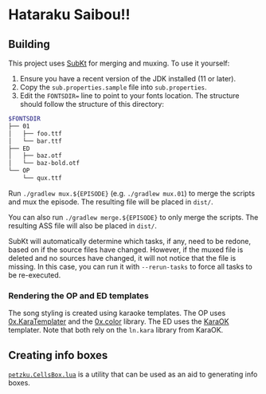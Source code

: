 # Hataraku Saibou!!

## Building

This project uses [SubKt](https://github.com/Myaamori/SubKt) for merging and muxing. To use it yourself:

1. Ensure you have a recent version of the JDK installed (11 or later).
2. Copy the `sub.properties.sample` file into `sub.properties`.
3. Edit the `FONTSDIR=` line to point to your fonts location. The structure should follow the structure of this directory:

```bash
$FONTSDIR
├── 01
│   ├── foo.ttf
│   └── bar.ttf
├── ED
│   ├── baz.otf
│   └── baz-bold.otf
└── OP
    └── qux.ttf
```

Run `./gradlew mux.${EPISODE}` (e.g. `./gradlew mux.01`) to merge the scripts and mux the episode. The resulting file will be placed in `dist/`.

You can also run `./gradlew merge.${EPISODE}` to only merge the scripts. The resulting ASS file will also be placed in `dist/`.

SubKt will automatically determine which tasks, if any, need to be redone, based on if the source files have changed. However, if the muxed file is deleted and no sources have changed, it will not notice that the file is missing. In this case, you can run it with `--rerun-tasks` to force all tasks to be re-executed.

### Rendering the OP and ED templates

The song styling is created using karaoke templates. The OP uses [0x.KaraTemplater](https://github.com/The0x539/Aegisub-Scripts) and the [0x.color](https://gist.github.com/The0x539/4e887675fa8378ed0a9da6b6c5576143) library. The ED uses the [KaraOK](https://github.com/logarrhythmic/karaOK) templater. Note that both rely on the `ln.kara` library from KaraOK.

## Creating info boxes

[`petzku.CellsBox.lua`](https://github.com/petzku/Aegisub-Scripts/blob/cells-box/macros/petzku.CellsBox.lua) is a utility that can be used as an aid to generating info boxes.
